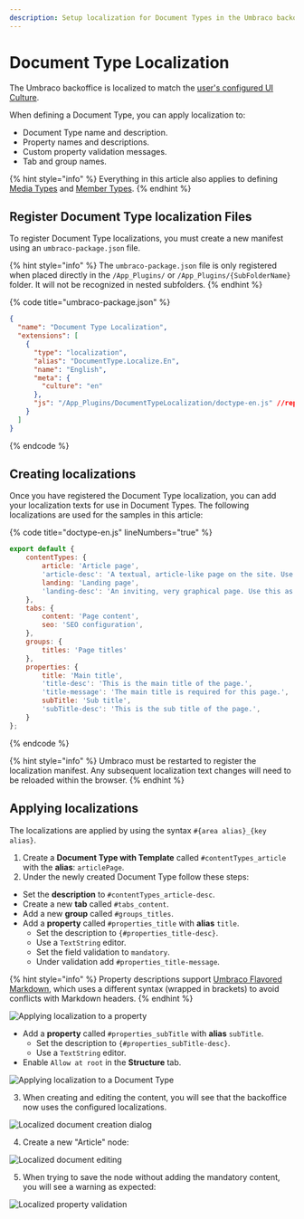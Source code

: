 ```yaml
---
description: Setup localization for Document Types in the Umbraco backoffice.
---
```


# Document Type Localization

The Umbraco backoffice is localized to match the [user's configured UI Culture](../../../tutorials/multilanguage-setup#changing-the-default-backoffice-language-of-a-user).

When defining a Document Type, you can apply localization to:

* Document Type name and description.
* Property names and descriptions.
* Custom property validation messages.
* Tab and group names.

{% hint style="info" %}
Everything in this article also applies to defining [Media Types](../../backoffice#media-types) and [Member Types](../../backoffice#member-types).
{% endhint %}

## Register Document Type localization Files

To register Document Type localizations, you must create a new manifest using an `umbraco-package.json` file.

{% hint style="info" %}
The `umbraco-package.json` file is only registered when placed directly in the `/App_Plugins/` or `/App_Plugins/{SubFolderName}` folder. It will not be recognized in nested subfolders.
{% endhint %}

{% code title="umbraco-package.json" %}
```json
{
  "name": "Document Type Localization",
  "extensions": [
    {
      "type": "localization",
      "alias": "DocumentType.Localize.En",
      "name": "English",
      "meta": {
        "culture": "en"
      },
      "js": "/App_Plugins/DocumentTypeLocalization/doctype-en.js" //replace js file path as required
    }
  ]
}
```
{% endcode %}

## Creating localizations

Once you have registered the Document Type localization, you can add your localization texts for use in Document Types. The following localizations are used for the samples in this article:

{% code title="doctype-en.js" lineNumbers="true" %}
```js
export default {
    contentTypes: {
        article: 'Article page',
        'article-desc': 'A textual, article-like page on the site. Use this as the main type of content.',
        landing: 'Landing page',
        'landing-desc': 'An inviting, very graphical page. Use this as an entry point for a campaign, and supplement with Articles.'
    },
    tabs: {
        content: 'Page content',
        seo: 'SEO configuration',
    },
    groups: {
        titles: 'Page titles'
    },
    properties: {
        title: 'Main title',
        'title-desc': 'This is the main title of the page.',
        'title-message': 'The main title is required for this page.',
        subTitle: 'Sub title',
        'subTitle-desc': 'This is the sub title of the page.',
    }
};
```
{% endcode %}

{% hint style="info" %}
Umbraco must be restarted to register the localization manifest. Any subsequent localization text changes will need to be reloaded within the browser.
{% endhint %}

## Applying localizations

The localizations are applied by using the syntax `#{area alias}_{key alias}`.

1. Create a **Document Type with Template** called `#contentTypes_article` with the **alias**: `articlePage`.
2. Under the newly created Document Type follow these steps:

* Set the **description** to `#contentTypes_article-desc`.
* Create a new **tab** called `#tabs_content`.
* Add a new **group** called `#groups_titles`.
* Add a **property** called `#properties_title` with **alias** `title`.
  * Set the description to `{#properties_title-desc}`.
  * Use a `TextString` editor.
  * Set the field validation to `mandatory`.
  * Under validation add `#properties_title-message`.

{% hint style="info" %}
Property descriptions support [Umbraco Flavored Markdown](../../../reference/umbraco-flavored-markdown.md), which uses a different syntax (wrapped in brackets) to avoid conflicts with Markdown headers.
{% endhint %}

![Applying localization to a property](../images/localization-document-type-editor-validation-v15.png)

* Add a **property** called `#properties_subTitle` with **alias** `subTitle`.
  * Set the description to `{#properties_subTitle-desc}`.
  * Use a `TextString` editor.
* Enable `Allow at root` in the **Structure** tab.

![Applying localization to a Document Type](../images/localization-document-type-editor-v15.png)

3. When creating and editing the content, you will see that the backoffice now uses the configured localizations.

![Localized document creation dialog](../images/localization-document-editor-create.png)

4. Create a new "Article" node:

![Localized document editing](../images/localization-document-editor-v15.png)

5. When trying to save the node without adding the mandatory content, you will see a warning as expected:

![Localized property validation](../images/localization-document-editor-validation.png)

